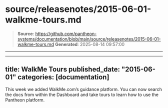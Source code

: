 # source/releasenotes/2015-06-01-walkme-tours.md

> **Source**: https://github.com/pantheon-systems/documentation/blob/main/source/releasenotes/2015-06-01-walkme-tours.md
> **Generated**: 2025-08-14 09:57:00

---

---
title: WalkMe Tours
published_date: "2015-06-01"
categories: [documentation]
---
This week we added WalkMe.com’s guidance platform. You can now search the docs from within the Dashboard and take tours to learn how to use the Pantheon platform.
